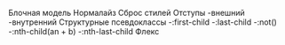 Блочная модель
Нормалайз
Сброс стилей
Отступы
-внешний
-внутренний
Cтруктурные псевдоклассы -:first-child -:last-child -:not() -:nth-child(an + b) -:nth-last-child
Флекс
